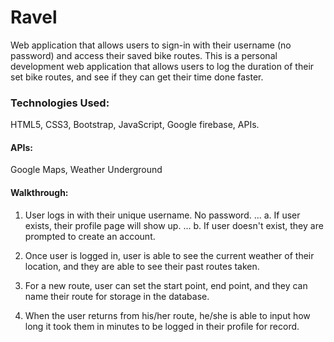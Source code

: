 # Ravel

Web application that allows users to sign-in with their username (no password) and access their saved bike routes. This is a personal development web application that allows users to log the duration of their set bike routes, and see if they can get their time done faster.

### Technologies Used:
HTML5, CSS3, Bootstrap, JavaScript, Google firebase, APIs.

#### APIs:
Google Maps, Weather Underground

#### Walkthrough:
1. User logs in with their unique username. No password.
... a. If user exists, their profile page will show up.
... b. If user doesn't exist, they are prompted to create an account.

2. Once user is logged in, user is able to see the current weather of their location, and they are able to see their past routes taken.

3. For a new route, user can set the start point, end point, and they can name their route for storage in the database.

4. When the user returns from his/her route, he/she is able to input how long it took them in minutes to be logged in their profile for record.